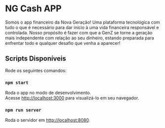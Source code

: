 # NG Cash APP

Somos o app financeiro da Nova Geração! Uma plataforma tecnológica com tudo o que é necessário para dar início à uma vida financeira responsável e controlada. Nosso propósito é fazer com que a GenZ se torne a geração mais independente com relação ao seu dinheiro, estando preparada para enfrentar todo e qualquer desafio que venha a aparecer!

## Scripts Disponíveis

Rode os seguintes comandos:

### `npm start`

Roda o app no modo de desenvolvimento.\
Acesse [http://localhost:3000](http://localhost:3000) para visualizá-lo em seu navegador.

### `npm run server`

Roda o servidor em [http://localhost:8080](http://localhost:8080).

